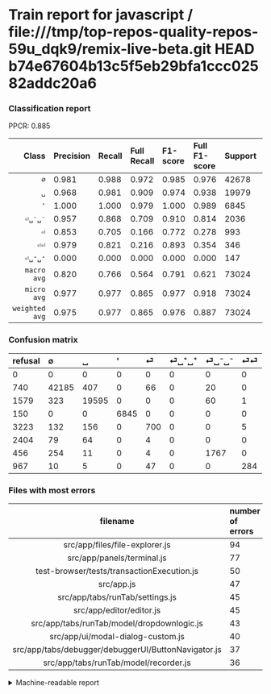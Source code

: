 # Train report for javascript / file:///tmp/top-repos-quality-repos-59u_dqk9/remix-live-beta.git HEAD b74e67604b13c5f5eb29bfa1ccc02582addc20a6

### Classification report

PPCR: 0.885

| Class | Precision | Recall | Full Recall | F1-score | Full F1-score | Support | Full Support | PPCR |
|------:|:----------|:-------|:------------|:---------|:---------|:--------|:-------------|:-----|
| `∅` | 0.981| 0.988| 0.972| 0.985| 0.976| 42678| 43418| 0.983 |
| `␣` | 0.968| 0.981| 0.909| 0.974| 0.938| 19979| 21558| 0.927 |
| `'` | 1.000| 1.000| 0.979| 1.000| 0.989| 6845| 6995| 0.979 |
| `⏎␣⁻␣⁻` | 0.957| 0.868| 0.709| 0.910| 0.814| 2036| 2492| 0.817 |
| `⏎` | 0.853| 0.705| 0.166| 0.772| 0.278| 993| 4216| 0.236 |
| `⏎⏎` | 0.979| 0.821| 0.216| 0.893| 0.354| 346| 1313| 0.264 |
| `⏎␣⁺␣⁺` | 0.000| 0.000| 0.000| 0.000| 0.000| 147| 2551| 0.058 |
| `macro avg` | 0.820| 0.766| 0.564| 0.791| 0.621| 73024| 82543| 0.885 |
| `micro avg` | 0.977| 0.977| 0.865| 0.977| 0.918| 73024| 82543| 0.885 |
| `weighted avg` | 0.975| 0.977| 0.865| 0.976| 0.887| 73024| 82543| 0.885 |

### Confusion matrix

|refusal|  ∅| ␣| '| ⏎| ⏎␣⁺␣⁺| ⏎␣⁻␣⁻| ⏎⏎| 
|:---|:---|:---|:---|:---|:---|:---|:---|
|0 |0 |0 |0 |0 |0 |0 |0 |
|740 |42185 |407 |0 |66 |0 |20 |0 |
|1579 |323 |19595 |0 |0 |0 |60 |1 |
|150 |0 |0 |6845 |0 |0 |0 |0 |
|3223 |132 |156 |0 |700 |0 |0 |5 |
|2404 |79 |64 |0 |4 |0 |0 |0 |
|456 |254 |11 |0 |4 |0 |1767 |0 |
|967 |10 |5 |0 |47 |0 |0 |284 |

### Files with most errors

| filename | number of errors|
|:----:|:-----|
| src/app/files/file-explorer.js | 94 |
| src/app/panels/terminal.js | 77 |
| test-browser/tests/transactionExecution.js | 50 |
| src/app.js | 47 |
| src/app/tabs/runTab/settings.js | 45 |
| src/app/editor/editor.js | 45 |
| src/app/tabs/runTab/model/dropdownlogic.js | 43 |
| src/app/ui/modal-dialog-custom.js | 40 |
| src/app/tabs/debugger/debuggerUI/ButtonNavigator.js | 37 |
| src/app/tabs/runTab/model/recorder.js | 36 |

<details>
    <summary>Machine-readable report</summary>
```json
{
  "cl_report": {"\u0027": {"f1-score": 1.0, "precision": 1.0, "recall": 1.0, "support": 6845}, "macro avg": {"f1-score": 0.7906243405175347, "precision": 0.8197540325032646, "recall": 0.7661214546557737, "support": 73024}, "micro avg": {"f1-score": 0.9774320771253286, "precision": 0.9774320771253286, "recall": 0.9774320771253286, "support": 73024}, "weighted avg": {"f1-score": 0.976076230963519, "precision": 0.975134160750476, "recall": 0.9774320771253286, "support": 73024}, "\u2205": {"f1-score": 0.9849289641727274, "precision": 0.9814345206244329, "recall": 0.9884483808988237, "support": 42678}, "\u23ce": {"f1-score": 0.7717750826901876, "precision": 0.8526187576126675, "recall": 0.7049345417925479, "support": 993}, "\u23ce\u23ce": {"f1-score": 0.8930817610062893, "precision": 0.9793103448275862, "recall": 0.8208092485549133, "support": 346}, "\u23ce\u2423\u207a\u2423\u207a": {"f1-score": 0.0, "precision": 0.0, "recall": 0.0, "support": 147}, "\u23ce\u2423\u207b\u2423\u207b": {"f1-score": 0.9101210404326552, "precision": 0.9566865186789388, "recall": 0.8678781925343811, "support": 2036}, "\u2423": {"f1-score": 0.9744635353208843, "precision": 0.9682280857792271, "recall": 0.9807798188097503, "support": 19979}},
  "cl_report_full": {"\u0027": {"f1-score": 0.9891618497109826, "precision": 1.0, "recall": 0.9785561115082202, "support": 6995}, "macro avg": {"f1-score": 0.6214367050029306, "precision": 0.8197540325032646, "recall": 0.5643575423548947, "support": 82543}, "micro avg": {"f1-score": 0.9176239176689144, "precision": 0.9774320771253286, "recall": 0.8647129374992428, "support": 82543}, "weighted avg": {"f1-score": 0.8867758875099718, "precision": 0.9418669427946857, "recall": 0.8647129374992428, "support": 82543}, "\u2205": {"f1-score": 0.9764933276235228, "precision": 0.9814345206244329, "recall": 0.9716016398728637, "support": 43418}, "\u23ce": {"f1-score": 0.2779432201707365, "precision": 0.8526187576126675, "recall": 0.16603415559772297, "support": 4216}, "\u23ce\u23ce": {"f1-score": 0.3543356207111666, "precision": 0.9793103448275862, "recall": 0.2162985529322163, "support": 1313}, "\u23ce\u2423\u207a\u2423\u207a": {"f1-score": 0.0, "precision": 0.0, "recall": 0.0, "support": 2551}, "\u23ce\u2423\u207b\u2423\u207b": {"f1-score": 0.8144733809633556, "precision": 0.9566865186789388, "recall": 0.7090690208667737, "support": 2492}, "\u2423": {"f1-score": 0.9376495358407503, "precision": 0.9682280857792271, "recall": 0.9089433157064662, "support": 21558}},
  "ppcr": 0.8846782888918503
}
```
</details>
